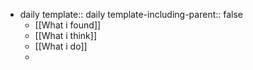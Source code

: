 - daily
  template:: daily
  template-including-parent:: false
	- [[What i found]]
	- [[What i think]]
	- [[What i do]]
	-